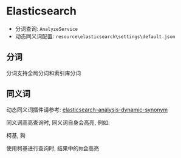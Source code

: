# Elasticsearch

- 分词查询: `AnalyzeService`
- 动态同义词配置: `resource\elasticsearch\settings\default.json`

## 分词

分词支持全局分词和索引库分词

## 同义词

动态同义词插件请参考: [elasticsearch-analysis-dynamic-synonym](https://github.com/Houtaroy/elasticsearch-analysis-dynamic-synonym)

同义词高亮查询时, 同义词自身会高亮, 例如:

柯基, 狗

使用柯基进行查询时, 结果中的`狗`会高亮